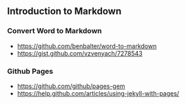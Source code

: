 ## Introduction to Markdown


### Convert Word to Markdown
* https://github.com/benbalter/word-to-markdown
* https://gist.github.com/vzvenyach/7278543


### Github Pages
* https://github.com/github/pages-gem
* https://help.github.com/articles/using-jekyll-with-pages/

